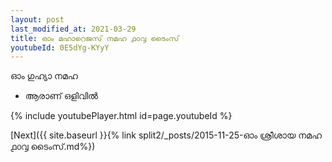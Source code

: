 ```yaml
---
layout: post
last_modified_at: 2021-03-29
title: ഓം മഹാറെജസ് നമഹ ൧൦൮ ടൈംസ്
youtubeId: 0E5dYg-KYyY
---
```

 
 
 ഓം ഗുഹ്യാ നമഹ 
 
 -  ആരാണ് ഒളിവിൽ 
 
  
 
  
 
 
 
 
 
 


{% include youtubePlayer.html id=page.youtubeId %}
 
[Next]({{ site.baseurl }}{% link  split2/_posts/2015-11-25-ഓം ശ്രീശായ നമഹ ൧൦൮ ടൈംസ്.md%})
 
